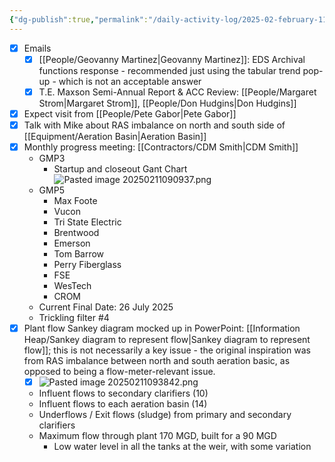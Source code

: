 ```yaml
---
{"dg-publish":true,"permalink":"/daily-activity-log/2025-02-february-11/","noteIcon":"","created":"2025-05-20T10:31:48.695-05:00"}
---
```



- [x] Emails
	- [x] [[People/Geovanny Martinez\|Geovanny Martinez]]: EDS Archival functions response - recommended just using the tabular trend pop-up - which is not an acceptable answer
	- [x] T.E. Maxson Semi-Annual Report & ACC Review: [[People/Margaret Strom\|Margaret Strom]], [[People/Don Hudgins\|Don Hudgins]]
- [x] Expect visit from [[People/Pete Gabor\|Pete Gabor]]
- [x] Talk with Mike about RAS imbalance on north and south side of [[Equipment/Aeration Basin\|Aeration Basin]] 
- [x] Monthly progress meeting: [[Contractors/CDM Smith\|CDM Smith]]
	- GMP3
		- Startup and closeout Gant Chart![Pasted image 20250211090937.png](/img/user/Pasted%20image%2020250211090937.png)
	- GMP5
		-  Max Foote
		-  Vucon
		- Tri State Electric
		- Brentwood
		- Emerson
		- Tom Barrow
		-  Perry Fiberglass
		- FSE
		-  WesTech
		-  CROM
	- Current Final Date: 26 July 2025
	- Trickling filter #4
- [x] Plant flow Sankey diagram mocked up in PowerPoint: [[Information Heap/Sankey diagram to represent flow\|Sankey diagram to represent flow]]; this is not necessarily a key issue - the original inspiration was from RAS imbalance between north and south  aeration basic, as opposed to being a flow-meter-relevant issue.
	- [x] ![Pasted image 20250211093842.png](/img/user/Pasted%20image%2020250211093842.png)
	- Influent flows to secondary clarifiers (10)
	- Influent flows to each aeration basin (14)
	- Underflows / Exit flows (sludge) from primary and secondary clarifiers
	- Maximum flow through plant 170 MGD, built for a 90 MGD
		- Low water level in all the tanks at the weir, with some variation